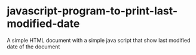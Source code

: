 # javascript-program-to-print-last-modified-date
A simple HTML document with a simple java script that show last modified date  of the document
